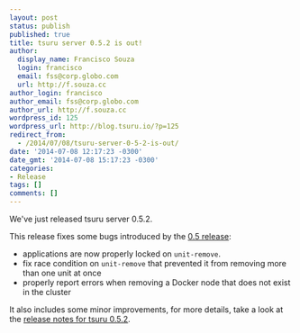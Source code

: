 ```yaml
---
layout: post
status: publish
published: true
title: tsuru server 0.5.2 is out!
author:
  display_name: Francisco Souza
  login: francisco
  email: fss@corp.globo.com
  url: http://f.souza.cc
author_login: francisco
author_email: fss@corp.globo.com
author_url: http://f.souza.cc
wordpress_id: 125
wordpress_url: http://blog.tsuru.io/?p=125
redirect_from:
  - /2014/07/08/tsuru-server-0-5-2-is-out/
date: '2014-07-08 12:17:23 -0300'
date_gmt: '2014-07-08 15:17:23 -0300'
categories:
- Release
tags: []
comments: []
---
```

<p>We've just released tsuru server 0.5.2.</p>
<p>This release fixes some bugs introduced by the <a href="http://blog.tsuru.io/2014/06/27/tsuru-server-0-5-0-released/" title="tsuru 0.5.0 released">0.5 release</a>:</p>
<ul>
<li>applications are now properly locked on <code>unit-remove</code>.</li>
<li>fix race condition on <code>unit-remove</code> that prevented it from removing more than one unit at once</li>
<li>properly report errors when removing a Docker node that does not exist in the cluster</li>
</ul>
<p>It also includes some minor improvements, for more details, take a look at the <a href="http://docs.tsuru.io/en/stable/releases/tsr/0.5.2.html" title="tsuru server 0.5.2 release notes">release notes for tsuru 0.5.2</a>.</p>
